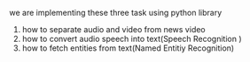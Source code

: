 

we are implementing these three task using python library

1. how to separate audio and video from news video
2. how to convert audio speech into text(Speech Recognition )
3. how to fetch entities from text(Named Entitiy Recognition)

 
